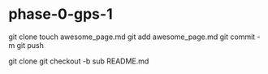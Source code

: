 phase-0-gps-1
=============

git clone <link>
touch awesome_page.md
git add awesome_page.md
git commit -m <message>
git push

git clone <link>
git checkout -b <branch name>  <!--combination of git branch and git checkout. -->
sub README.md